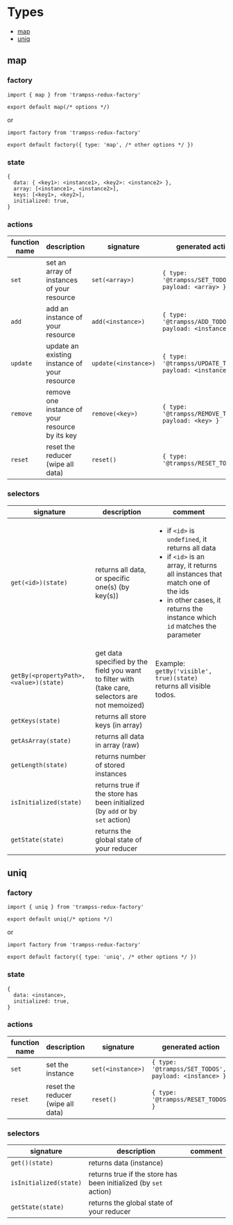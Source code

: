 # Types

 - [map](#map)
 - [uniq](#uniq)

## map
### factory
```es6
import { map } from 'trampss-redux-factory'

export default map(/* options */)
```

or

```es6
import factory from 'trampss-redux-factory'

export default factory({ type: 'map', /* other options */ })
```

### state
```es6
{
  data: { <key1>: <instance1>, <key2>: <instance2> },
  array: [<instance1>, <instance2>],
  keys: [<key1>, <key2>],
  initialized: true,
}
```

### actions

| function name | description | signature | generated action |
|---|---|---|---|
| `set` | set an array of instances of your resource | `set(<array>)` | `{ type: '@trampss/SET_TODOS', payload: <array> }` |
| `add` | add an instance of your resource | `add(<instance>)` | `{ type: '@trampss/ADD_TODOS', payload: <instance> }` |
| `update` | update an existing instance of your resource | `update(<instance>)` | `{ type: '@trampss/UPDATE_TODOS', payload: <instance> }` |
| `remove` | remove one instance of your resource by its key | `remove(<key>)` | `{ type: '@trampss/REMOVE_TODOS', payload: <key> }` |
| `reset` | reset the reducer (wipe all data) | `reset()` | `{ type: '@trampss/RESET_TODOS' }` |

### selectors

| signature | description | comment |
|---|---|---|
| `get(<id>)(state)` | returns all data, or specific one(s) (by key(s)) | <ul><li>if `<id>` is `undefined`, it returns all data</li><li>if `<id>` is an array, it returns all instances that match one of the ids</li><li>in other cases, it returns the instance which `id` matches the parameter</li></ul> |
| `getBy(<propertyPath>, <value>)(state)` | get data specified by the field you want to filter with (take care, selectors are not memoized) | Example: `getBy('visible', true)(state)` returns all visible todos.
| `getKeys(state)` | returns all store keys (in array) | |
| `getAsArray(state)` | returns all data in array (raw) | |
| `getLength(state)` | returns number of stored instances | |
| `isInitialized(state)` | returns true if the store has been initialized (by `add` or by `set` action) | |
| `getState(state)` | returns the global state of your reducer | |

## uniq
### factory
```es6
import { uniq } from 'trampss-redux-factory'

export default uniq(/* options */)
```

or

```es6
import factory from 'trampss-redux-factory'

export default factory({ type: 'uniq', /* other options */ })
```

### state
```es6
{
  data: <instance>,
  initialized: true,
}
```

### actions

| function name | description | signature | generated action |
|---|---|---|---|
| `set` | set the instance | `set(<instance>)` | `{ type: '@trampss/SET_TODOS', payload: <instance> }` |
| `reset` | reset the reducer (wipe all data) | `reset()` | `{ type: '@trampss/RESET_TODOS' }` |

### selectors

| signature | description | comment |
|---|---|---|
| `get()(state)` | returns data (instance) | |
| `isInitialized(state)` | returns true if the store has been initialized (by `set` action) | |
| `getState(state)` | returns the global state of your reducer | |
